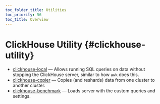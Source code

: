 ```yaml
---
toc_folder_title: Utilities
toc_priority: 56
toc_title: Overview
---
```


# ClickHouse Utility {#clickhouse-utility}

-   [clickhouse-local](../../operations/utilities/clickhouse-local.md) — Allows running SQL queries on data without stopping the ClickHouse server, similar to how `awk` does this.
-   [clickhouse-copier](../../operations/utilities/clickhouse-copier.md) — Copies (and reshards) data from one cluster to another cluster.
-   [clickhouse-benchmark](../../operations/utilities/clickhouse-benchmark.md) — Loads server with the custom queries and settings.


